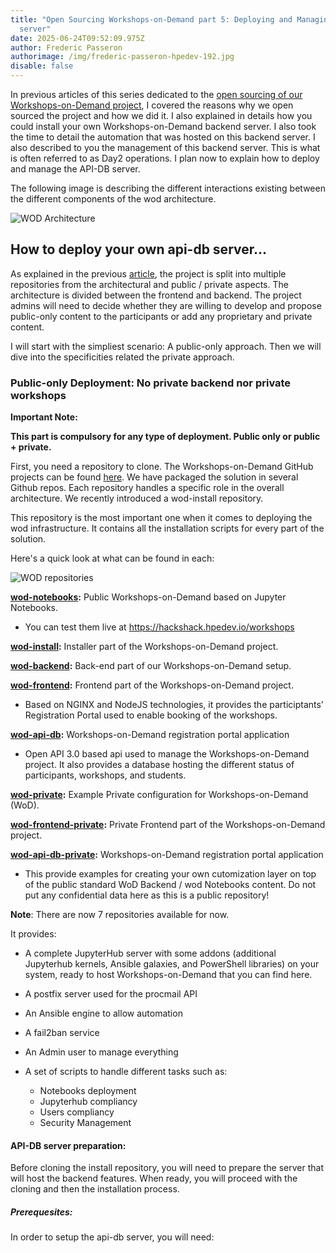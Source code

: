 ```yaml
---
title: "Open Sourcing Workshops-on-Demand part 5: Deploying and Managing API-DB
  server"
date: 2025-06-24T09:52:09.975Z
author: Frederic Passeron
authorimage: /img/frederic-passeron-hpedev-192.jpg
disable: false
---
```

I﻿n previous articles of this series dedicated to the [open sourcing of our Workshops-on-Demand project](https://developer.hpe.com/blog/willing-to-build-up-your-own-workshops-on-demand-infrastructure/), I covered the reasons why we open sourced the project and how we did it. I also explained in details how you could install your own Workshops-on-Demand backend server. I also took the time to detail the automation that was hosted on this backend server. I also described to you the management of this backend server. This is what is often referred to as Day2 operations. I plan now to explain how to deploy and manage the API-DB server.

The following image is describing the different interactions existing between the different components of the wod architecture.

![](/img/howto-wod-1.png "WOD Architecture")

## H﻿ow to deploy your own api-db server...

A﻿s explained in the previous [article](https://developer.hpe.com/blog/willing-to-build-up-your-own-workshops-on-demand-infrastructure/), the project is split into multiple repositories from the architectural and public / private aspects. The architecture is divided between the frontend and backend. The project admins will need to decide whether they are willing to develop and propose public-only content to the participants or add any proprietary and private content.

I﻿ will start with the simpliest scenario: A public-only approach. Then we will dive into the specificities related the private approach.

### P﻿ublic-only Deployment: No private backend nor private workshops

**Important Note:**

**T﻿his part is compulsory for any type of deployment. Public only or public + private.**

F﻿irst, you need a repository to clone. The Workshops-on-Demand GitHub projects can be found [here](https://github.com/Workshops-on-Demand/). W﻿e have packaged the solution in several Github repos. Each repository handles a specific role in the overall architecture. We recently introduced a wod-install repository. 

This repository is the most important one when it comes to deploying the wod infrastructure. It contains all the installation scripts for every part of the solution.

Here's a quick look at what can be found in each:

![](/img/wod-blogserie2-2repos.png "WOD repositories")



**[w﻿od-notebooks](https://github.com/Workshops-on-Demand/wod-notebooks):** Public Workshops-on-Demand based on Jupyter Notebooks.

* You can test them live at <https://hackshack.hpedev.io/workshops>

**[w﻿od-install](https://github.com/Workshops-on-Demand/wod-install):** Installer part of the Workshops-on-Demand project.

**[w﻿od-backend](https://github.com/Workshops-on-Demand/wod-backend):** Back-end part of our Workshops-on-Demand setup. 

**[w﻿od-frontend](https://github.com/Workshops-on-Demand/wod-frontend):** Frontend part of the Workshops-on-Demand project.

* Based on NGINX and NodeJS technologies, it provides the participtants' Registration Portal used to enable booking of the workshops.

**[w﻿od-api-db](https://github.com/Workshops-on-Demand/wod-api-db):** Workshops-on-Demand registration portal application

* Open API 3.0 based api used to manage the Workshops-on-Demand project. It also provides a database hosting the different status of participants, workshops, and students. 

**[w﻿od-private](https://github.com/Workshops-on-Demand/wod-private):** Example Private configuration for Workshops-on-Demand (WoD).

**[w﻿od-frontend-private](https://github.com/Workshops-on-Demand/wod-frontend-private):** Private Frontend part of the Workshops-on-Demand project.

**[w﻿od-api-db-private](https://github.com/Workshops-on-Demand/wod-api-db-private):** Workshops-on-Demand registration portal application

* This provide examples for creating your own cutomization layer on top of the public standard WoD Backend / wod Notebooks content. Do not put any confidential data here as this is a public repository!

**Note**: T﻿here are now 7 repositories available for now. 

It provides:

* A complete JupyterHub server with some addons (additional Jupyterhub kernels, Ansible galaxies, and PowerShell libraries) on your system, ready to host Workshops-on-Demand that you can find here.
* A postfix server used for the procmail API
* An Ansible engine to allow automation
* A fail2ban service
* An Admin user to manage everything
* A set of scripts to handle different tasks such as:

  * Notebooks deployment
  * Jupyterhub compliancy
  * Users compliancy
  * Security Management

#### API-DB server preparation:

B﻿efore cloning the install repository, you will need to prepare the server that will host the backend features. When ready, you will proceed with the cloning and then the installation process.

##### Prerequesites:

In order to setup the api-db server, you will need: